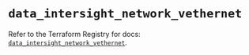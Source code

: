 # `data_intersight_network_vethernet`

Refer to the Terraform Registry for docs: [`data_intersight_network_vethernet`](https://registry.terraform.io/providers/ciscodevnet/intersight/1.0.71/docs/data-sources/network_vethernet).
